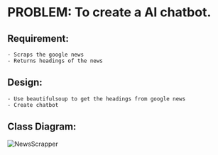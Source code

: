 # PROBLEM: To create a AI chatbot.

Requirement:
-----------
    - Scraps the google news
    - Returns headings of the news

Design:
------
    - Use beautifulsoup to get the headings from google news
    - Create chatbot

Class Diagram:
-------------
![NewsScrapper](http://www.plantuml.com/plantuml/proxy?cache=no&src=https://raw.githubusercontent.com/ksr1122/BeautifulSoup_GoogleNews/cls/NewsScrapper.plantuml)
